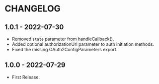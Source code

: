 # CHANGELOG

## 1.0.1 - 2022-07-30

- Removed `state` parameter from handleCallback(). 
- Added optional authorizationUrl parameter to auth initiation methods.
- Fixed the missing OAuth2ConfigParameters export.

## 1.0.0 - 2022-07-29

* First Release.
